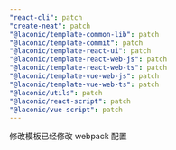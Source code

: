 ```yaml
---
"react-cli": patch
"create-neat": patch
"@laconic/template-common-lib": patch
"@laconic/template-commit": patch
"@laconic/template-react-ui": patch
"@laconic/template-react-web-js": patch
"@laconic/template-react-web-ts": patch
"@laconic/template-vue-web-js": patch
"@laconic/template-vue-web-ts": patch
"@laconic/utils": patch
"@laconic/react-script": patch
"@laconic/vue-script": patch
---
```


修改模板已经修改 webpack 配置
